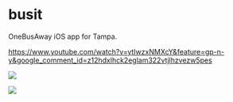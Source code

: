 busit
=====

OneBusAway iOS app for Tampa.

https://www.youtube.com/watch?v=ytIwzxNMXcY&feature=gp-n-y&google_comment_id=z12hdxlhck2eglam322vtjlhzvezw5pes

![](http://i.imgur.com/1T4oB9P.png)

![](http://i.imgur.com/AgrKyNQ.png)
